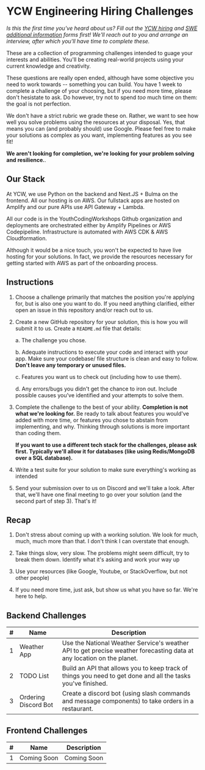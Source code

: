 # YCW Engineering Hiring Challenges

*Is this the first time you've heard about us? Fill out the [YCW hiring](https://forms.gle/s4NXQJiAHarL4LGDA) and [SWE additional information](https://forms.gle/SbB9HKjebGBH4KBh7) forms first! We'll reach out to you and arrange an interview, after which you'll have time to complete these.*

These are a collection of programming challenges intended to guage your interests and abilities. You'll be creating real-world projects using your current knowledge and creativity. 

These questions are really open ended, although have some objective you need to work towards -- something you can build. You have 1 week to complete a challenge of your choosing, but if you need more time, please don't hesistate to ask. Do however, try not to spend *too* much time on them: the goal is not perfection.

We don't have a strict rubric we grade these on. Rather, we want to see how well you solve problems using the resources at your disposal. Yes, that means you can (and probably should) use Google. Please feel free to make your solutions as complex as you want, implementing features as you see fit!

**We aren't looking for completion, we're looking for your problem solving and resilience.**.

## Our Stack

At YCW, we use Python on the backend and Next.JS + Bulma on the frontend. All our hosting is on AWS. Our fullstack apps are hosted on Amplify and our pure APIs use API Gateway + Lambda.

All our code is in the YouthCodingWorkshops Github organization and deployments are orchestrated either by Amplify Pipelines or AWS Codepipeline. Infrastructure is automated with AWS CDK & AWS Cloudformation.

Although it would be a nice touch, you won't be expected to have live hosting for your solutions. In fact, we provide the resources necessary for getting started with AWS as part of the onboarding process.

## Instructions

1. Choose a challenge primarily that matches the position you're applying for, but is also one you want to do. If you need anything clarified, either open an issue in this repository and/or reach out to us.

2. Create a new GitHub repository for your solution, this is how you will submit it to us. Create a `README.md` file that details:

    a. The challenge you chose.
    
    b. Adequate instructions to execute your code and interact with your app. Make sure your codebase/ file structure is clean and easy to follow. **Don't leave any temporary or unused files.**

    c. Features you want us to check out (including how to use them).

    d. Any errors/bugs you didn't get the chance to iron out. Include possible causes you've identified and your attempts to solve them.

3. Complete the challenge to the best of your ability. **Completion is not what we're looking for.** Be ready to talk about features you would've added with more time, or features you chose to abstain from implementing, and why. Thinking through solutions is more important than coding them.

    **If you want to use a different tech stack for the challenges, please ask first. Typically we'll allow it for databases (like using Redis/MongoDB over a SQL database).**

4. Write a test suite for your solution to make sure everything's working as intended

5. Send your submission over to us on Discord and we'll take a look. After that, we'll have one final meeting to go over your solution (and the second part of step 3). That's it!

## Recap

1. Don't stress about coming up with a working solution. We look for much, much, much more than that. I don't think I can overstate that enough.

2. Take things slow, very slow. The problems might seem difficult, try to break them down. Identify what it's asking and work your way up

3. Use your resources (like Google, Youtube, or StackOverflow, but not other people)

4. If you need more time, just ask, but show us what you have so far. We're here to help.

## Backend Challenges

| # | Name | Description |
| - | ---- | ----------- |
| 1 | Weather App | Use the National Weather Service's weather API to get precise weather forecasting data at any location on the planet. |
| 2 | TODO List | Build an API that allows you to keep track of things you need to get done and all the tasks you've finished. |
| 3 | Ordering Discord Bot | Create a discord bot (using slash commands and message components) to take orders in a restaurant. |

## Frontend Challenges

| # | Name | Description |
| - | ---- | ----------- |
| 1 | Coming Soon | Coming Soon |
